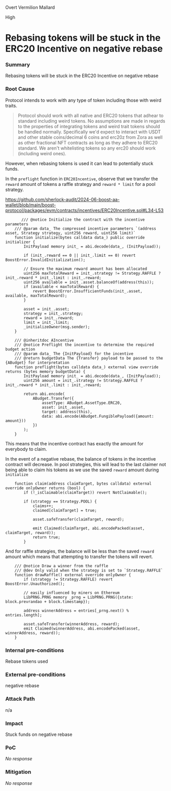 Overt Vermilion Mallard

High

# Rebasing tokens will be stuck in the ERC20 Incentive on negative rebase

### Summary

Rebasing tokens will be stuck in the ERC20 Incentive on negative rebase

### Root Cause

Protocol intends to work with any type of token including those with weird traits.

> Protocol should work with all native and ERC20 tokens that adhear to standard including weird tokens.
No assumptions are made in regards to the properties of integrating tokens and weird trait tokens should be handled normally. Specifically we'd expect to interact with USDT and other stable coins/decimal 6 coins and erc20z from Zora as well as other fractional NFT contracts as long as they adhere to ERC20 standard. We aren't whitelisting tokens so any erc20 should work (including weird ones).

However, when rebasing tokens is used it can lead to potentially stuck funds.

In the `preflight` function in `ERC20Incentive`, observe that we transfer the `reward`  amount of tokens a raffle strategy and `reward * limit` for a pool strategy.

https://github.com/sherlock-audit/2024-06-boost-aa-wallet/blob/main/boost-protocol/packages/evm/contracts/incentives/ERC20Incentive.sol#L34-L53
```solidity
       /// @notice Initialize the contract with the incentive parameters
    /// @param data_ The compressed incentive parameters `(address asset, Strategy strategy, uint256 reward, uint256 limit)`
    function initialize(bytes calldata data_) public override initializer {
        InitPayload memory init_ = abi.decode(data_, (InitPayload));

        if (init_.reward == 0 || init_.limit == 0) revert BoostError.InvalidInitialization();

        // Ensure the maximum reward amount has been allocated
        uint256 maxTotalReward = init_.strategy != Strategy.RAFFLE ? init_.reward * init_.limit : init_.reward;
        uint256 available = init_.asset.balanceOf(address(this));
        if (available < maxTotalReward) {
            revert BoostError.InsufficientFunds(init_.asset, available, maxTotalReward);
        }

        asset = init_.asset;
        strategy = init_.strategy;
        reward = init_.reward;
        limit = init_.limit;
        _initializeOwner(msg.sender);
    }

    /// @inheritdoc AIncentive
    /// @notice Preflight the incentive to determine the required budget action
    /// @param data_ The {InitPayload} for the incentive
    /// @return budgetData The {Transfer} payload to be passed to the {ABudget} for interpretation
    function preflight(bytes calldata data_) external view override returns (bytes memory budgetData) {
        InitPayload memory init_ = abi.decode(data_, (InitPayload));
        uint256 amount = init_.strategy != Strategy.RAFFLE ? init_.reward * init_.limit : init_.reward;

        return abi.encode(
            ABudget.Transfer({
                assetType: ABudget.AssetType.ERC20,
                asset: init_.asset,
                target: address(this),
                data: abi.encode(ABudget.FungiblePayload({amount: amount}))
            })
        );
    }
```
This means that the incentive contract has exactly the amount for everybody to claim.

In the event of a negative rebase, the balance of tokens in the incentive contract will decrease. In pool strategies, this will lead to the last claimer not being able to claim his tokens as we use the saved `reward` amount during `initialize`
```solidity
    function claim(address claimTarget, bytes calldata) external override onlyOwner returns (bool) {
        if (!_isClaimable(claimTarget)) revert NotClaimable();

        if (strategy == Strategy.POOL) {
            claims++;
            claimed[claimTarget] = true;

            asset.safeTransfer(claimTarget, reward);

            emit Claimed(claimTarget, abi.encodePacked(asset, claimTarget, reward));
            return true;
        }
```

And for raffle strategies, the balance will be less than the saved `reward` amount which means that attempting to transfer the tokens will revert.
```solidity
    /// @notice Draw a winner from the raffle
    /// @dev Only valid when the strategy is set to `Strategy.RAFFLE`
    function drawRaffle() external override onlyOwner {
        if (strategy != Strategy.RAFFLE) revert BoostError.Unauthorized();

        // easily influenced by miners on Ethereum
        LibPRNG.PRNG memory _prng = LibPRNG.PRNG({state: block.prevrandao + block.timestamp});

        address winnerAddress = entries[_prng.next() % entries.length];

        asset.safeTransfer(winnerAddress, reward);
        emit Claimed(winnerAddress, abi.encodePacked(asset, winnerAddress, reward));
    }
```

### Internal pre-conditions

Rebase tokens used

### External pre-conditions

negative rebase

### Attack Path

n/a

### Impact

Stuck funds on negative rebase

### PoC

_No response_

### Mitigation

_No response_
